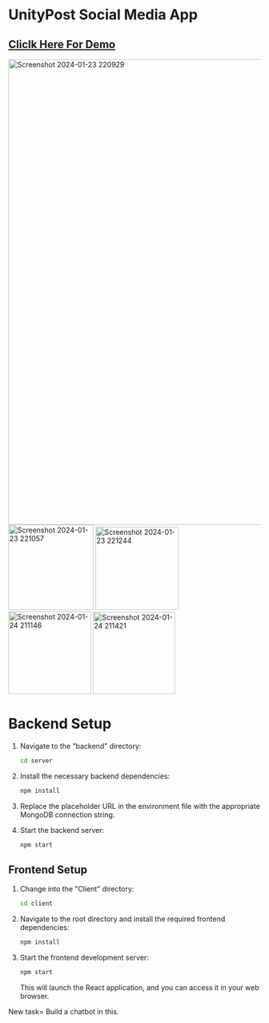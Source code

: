 # UnityPost Social Media App
## [Cliclk Here For Demo](https://sandeeppost.adaptable.app/)

<img width="929" alt="Screenshot 2024-01-23 220929" src="https://github.com/sandeeppatel2001/UnityPost/assets/95873801/b112ec8f-294f-420e-a0c6-60af5d4d93b8">
<img width="170" alt="Screenshot 2024-01-23 221057" src="https://github.com/sandeeppatel2001/UnityPost/assets/95873801/d323c0a3-fb86-4ad6-90f4-19a53540c94d">
<img width="166" alt="Screenshot 2024-01-23 221244" src="https://github.com/sandeeppatel2001/UnityPost/assets/95873801/fc93693e-6897-46ca-9b05-c022e404e98d">
<img width="165" alt="Screenshot 2024-01-24 211146" src="https://github.com/sandeeppatel2001/UnityPost/assets/95873801/ea23d271-7adc-4aaa-9433-78f2afea9119">
<img width="164" alt="Screenshot 2024-01-24 211421" src="https://github.com/sandeeppatel2001/UnityPost/assets/95873801/031ffea7-9332-4134-9a68-3b55c0790d88">

# Backend Setup
1. Navigate to the "backend" directory:

   ```bash
   cd server
   ```

2. Install the necessary backend dependencies:

   ```bash
   npm install
   ```

3. Replace the placeholder URL in the environment file with the appropriate MongoDB connection string.

4. Start the backend server:

   ```bash
   npm start
   ```

## Frontend Setup


1. Change into the "Client" directory:

   ```bash
   cd client
   ```
2. Navigate to the root directory and install the required frontend dependencies:

   ```bash
   npm install
   ```

3. Start the frontend development server:

   ```bash
   npm start
   ```

   This will launch the React application, and you can access it in your web browser.

New task= Build a chatbot in this.
